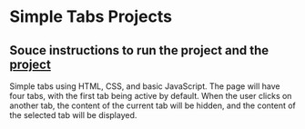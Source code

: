 # Simple Tabs Projects 

Souce instructions to run the project and the [project](https://roadmap.sh/projects/simple-tabs)
--- 
Simple tabs using HTML, CSS, and basic JavaScript.
The page will have four tabs, with the first tab being active by default. When the user clicks on another tab, the content of the current tab will be hidden, and the content of the selected tab will be displayed.
